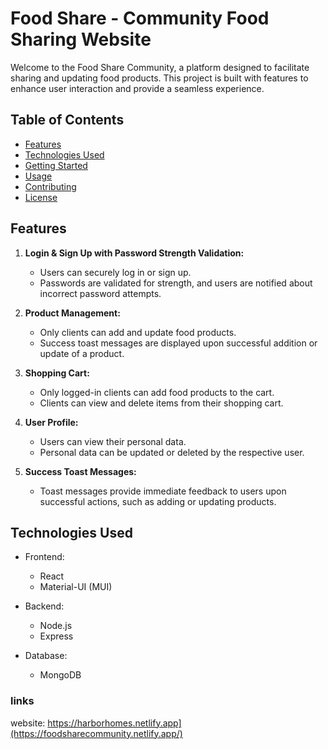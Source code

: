 # Food Share - Community Food Sharing Website

Welcome to the Food Share Community, a platform designed to facilitate sharing and updating food products. This project is built with features to enhance user interaction and provide a seamless experience.

## Table of Contents

- [Features](#features)
- [Technologies Used](#technologies-used)
- [Getting Started](#getting-started)
- [Usage](#usage)
- [Contributing](#contributing)
- [License](#license)

## Features

1. **Login & Sign Up with Password Strength Validation:**
   - Users can securely log in or sign up.
   - Passwords are validated for strength, and users are notified about incorrect password attempts.

2. **Product Management:**
   - Only clients can add and update food products.
   - Success toast messages are displayed upon successful addition or update of a product.

3. **Shopping Cart:**
   - Only logged-in clients can add food products to the cart.
   - Clients can view and delete items from their shopping cart.

4. **User Profile:**
   - Users can view their personal data.
   - Personal data can be updated or deleted by the respective user.

5. **Success Toast Messages:**
   - Toast messages provide immediate feedback to users upon successful actions, such as adding or updating products.

## Technologies Used

- Frontend:
  - React
  - Material-UI (MUI)

- Backend:
  - Node.js
  - Express

- Database:
  - MongoDB

### links

website: https://harborhomes.netlify.app](https://foodsharecommunity.netlify.app/) <br/>

